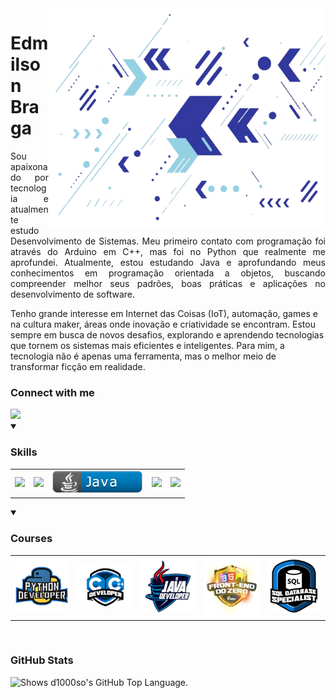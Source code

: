 <img align="right" alt="Developer vector created by storyset - www.freepik.com" height="350" src="https://github.com/d1000so/d1000so/blob/main/fundo-git.png">
<h1>
	<span>Edmilson Braga</span>
</h1>
	<p align="justify">Sou apaixonado por tecnologia e atualmente estudo Desenvolvimento de Sistemas. Meu primeiro contato com programação foi através do Arduino em C++, mas foi no Python que realmente me aprofundei. Atualmente, estou estudando Java e aprofundando meus conhecimentos em programação orientada a objetos, buscando compreender melhor seus padrões, boas práticas e aplicações no desenvolvimento de software.

Tenho grande interesse em Internet das Coisas (IoT), automação, games e na cultura maker, áreas onde inovação e criatividade se encontram. Estou sempre em busca de novos desafios, explorando e aprendendo tecnologias que tornem os sistemas mais eficientes e inteligentes. Para mim, a tecnologia não é apenas uma ferramenta, mas o melhor meio de transformar ficção em realidade.
  </p>
<h3 align="left">Connect with me</h3>
  <a href="https://www.linkedin.com/in/edmilson-braga-9b19aa255/" target="_blank">
    <img src="https://img.shields.io/static/v1?message=LINKEDIN&logo=linkedin&labelColor=5c5c5c&color=1182c3&logoColor=white&label=%20&style=plastic" width="140">
  </a>
<br>
<details open>
  <summary>
    <h3 align="left">Skills</h3>
  </summary>
  <table>
    <tr>
      <td>
        <img src="https://img.shields.io/static/v1?message=Python&logo=python&labelColor=5c5c5c&color=1182c3&logoColor=white&label=%20&style=plastic" width="140">
      </td>
      <td>
          <img src="https://img.shields.io/static/v1?message=C  C%2b%2b&logo=cplusplus&labelColor=5c5c5c&color=1182c3&logoColor=white&label=%20&style=plastic" width="140">
	  </td>
      	<td>
	<img src="https://github.com/d1000so/d1000so/blob/main/java__2.png" width=145>
        </td>
        <td>
          <img src="https://img.shields.io/static/v1?message=GitHub&logo=github&labelColor=5c5c5c&color=1182c3&logoColor=white&label=%20&style=plastic" width="140">
        </td>
        <td>
          <img src="https://img.shields.io/static/v1?message=MySQL&logo=MySQL&labelColor=5c5c5c&color=1182c3&logoColor=white&label=%20&style=plastic" width="140">
        </td>
      </tr>
    </table>
</details>
<details open>
  <summary>
    <h3 align="left">Courses</h3>
  </summary>
    <table>
      <tr>
        <td align="center">
					<a href="https://web.dio.me/track/04e5f7bf-e6a2-49f5-8f53-8de2237cae18">
          	<img src="https://github.com/d1000so/d1000so/blob/main/python.png" width="140">
					</a>
        </td>
        <td align="center">
					<a href="https://web.dio.me/track/d18ec220-f4f3-49db-b01b-50b698e4da5d">
          	<img src="https://github.com/d1000so/d1000so/blob/main/c.png" width="140">
					</a>
        </td>
        <td align="center">
					<a href="https://web.dio.me/track/81c4cf08-5cef-43f6-a579-1e0158bd9da6">
          	<img src="https://github.com/d1000so/d1000so/blob/main/java.png" width="140">
					</a>
        </td>
        <td align="center">
					<a href="https://www.dio.me/certificate/A8FFBA74/share">
          	<img src="https://github.com/d1000so/d1000so/blob/main/frontend.webp" width="140">
					</a>
        </td>
        <td align="center">
					<a href="https://web.dio.me/track/1a5a10ed-417c-4fef-8531-2097ff072817">
          	<img src="https://github.com/d1000so/d1000so/blob/main/sql.png" width="140">
					</a>
        </td>
      </tr>
    </table>
</details>
<br>
<h3 align="left">GitHub Stats</h3>
<picture>
  <source media="(prefers-color-scheme: dark)" srcset="https://github-readme-stats-git-masterrstaa-rickstaa.vercel.app/api/top-langs/?username=d1000so&layout=compact&theme=dark">
  <img alt="Shows d1000so's GitHub Top Language." src="https://github-readme-stats-git-masterrstaa-rickstaa.vercel.app/api/top-langs/?username=d1000so&layout=compact&theme=default">
</picture>
<br>
<!-- <picture>
<source media="(prefers-color-scheme: dark)" srcset="https://github-readme-stats-git-masterrstaa-rickstaa.vercel.app/api?username=d1000so&layout=compact&theme=dark">
<img alt="Shows d1000's GitHub Stats." src="https://github-readme-stats-git-masterrstaa-rickstaa.vercel.app/api?username=d1000so&layout=compact&theme=default">
</picture> -->
